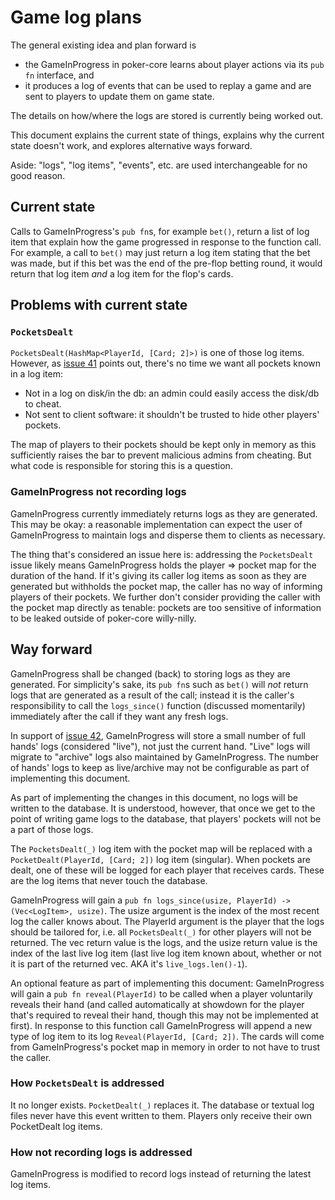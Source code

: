 [issue 41]: https://github.com/pastly/cookerpoker/issues/41
[issue 42]: https://github.com/pastly/cookerpoker/issues/42

# Game log plans

The general existing idea and plan forward is 

- the GameInProgress in poker-core learns about player actions via its `pub fn`
  interface, and
- it produces a log of events that can be used to replay a game and are sent to
  players to update them on game state.

The details on how/where the logs are stored is currently being worked out.

This document explains the current state of things, explains why the current
state doesn't work, and explores alternative ways forward.

Aside: "logs", "log items", "events", etc. are used interchangeable for no good
reason.

## Current state

Calls to GameInProgress's `pub fn`s, for example `bet()`, return a list of log
item that explain how the game progressed in response to the function call. For
example, a call to `bet()` may just return a log item stating that the bet was
made, but if this bet was the end of the pre-flop betting round, it would
return that log item *and* a log item for the flop's cards.

## Problems with current state

### `PocketsDealt`

`PocketsDealt(HashMap<PlayerId, [Card; 2]>)` is one of those log items.
However, as [issue 41][] points out, there's no time we want all pockets known
in a log item:

- Not in a log on disk/in the db: an admin could easily access the disk/db to
  cheat.
- Not sent to client software: it shouldn't be trusted to hide other players'
  pockets.

The map of players to their pockets should be kept only in memory as this
sufficiently raises the bar to prevent malicious admins from cheating.
But what code is responsible for storing this is a question.

### GameInProgress not recording logs

GameInProgress currently immediately returns logs as they are generated. This
may be okay: a reasonable implementation can expect the user of GameInProgress
to maintain logs and disperse them to clients as necessary.

The thing that's considered an issue here is: addressing the `PocketsDealt`
issue likely means GameInProgress holds the player => pocket map for the
duration of the hand. If it's giving its caller log items as soon as they are
generated but withholds the pocket map, the caller has no way of informing
players of their pockets. We further don't consider providing the caller with
the pocket map directly as tenable: pockets are too sensitive of information to
be leaked outside of poker-core willy-nilly.

## Way forward

GameInProgress shall be changed (back) to storing logs as they are generated.
For simplicity's sake, its `pub fn`s such as `bet()` will *not* return logs
that are generated as a result of the call; instead it is the caller's
responsibility to call the `logs_since()` function (discussed momentarily)
immediately after the call if they want any fresh logs.

In support of [issue 42][], GameInProgress will store a small number of full
hands' logs (considered "live"), not just the current hand. "Live" logs will
migrate to "archive" logs also maintained by GameInProgress. The number of
hands' logs to keep as live/archive may not be configurable as part of
implementing this document.

As part of implementing the changes in this document, no logs will be written
to the database. It is understood, however, that once we get to the point of
writing game logs to the database, that players' pockets will not be a part of
those logs.

The `PocketsDealt(_)` log item with the pocket map will be replaced with a
`PocketDealt(PlayerId, [Card; 2])` log item (singular). When pockets are dealt,
one of these will be logged for each player that receives cards. These are the
log items that never touch the database.

GameInProgress will gain a `pub fn logs_since(usize, PlayerId) ->
(Vec<LogItem>, usize)`. The usize argument is the index of the most recent log
the caller knows about. The PlayerId argument is the player that the logs
should be tailored for, i.e. all `PocketsDealt(_)` for other players will not
be returned.  The vec return value is the logs, and the usize return value is
the index of the last live log item (last live log item known about, whether or
not it is part of the returned vec. AKA it's `live_logs.len()-1`).

An optional feature as part of implementing this document: GameInProgress will
gain a `pub fn reveal(PlayerId)` to be called when a player voluntarily reveals
their hand (and called automatically at showdown for the player that's required
to reveal their hand, though this may not be implemented at first). In response
to this function call GameInProgress will append a new type of log item to its
log `Reveal(PlayerId, [Card; 2])`.  The cards will come from GameInProgress's
pocket map in memory in order to not have to trust the caller.

### How `PocketsDealt` is addressed

It no longer exists.  `PocketDealt(_)` replaces it. The database or textual log
files never have this event written to them. Players only receive their own
PocketDealt log items.

### How not recording logs is addressed

GameInProgress is modified to record logs instead of returning the latest log
items.
